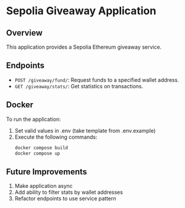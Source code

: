 # Sepolia Giveaway Application

## Overview
This application provides a Sepolia Ethereum giveaway service.

## Endpoints

- `POST /giveaway/fund/`: Request funds to a specified wallet address.
- `GET /giveaway/stats/`: Get statistics on transactions.

## Docker

To run the application:
1. Set valid values in .env (take template from .env.example)
2. Execute the following commands:
   ```bash
   docker compose build
   docker compose up
   ```

## Future Improvements
1. Make application async
2. Add ability to filter stats by wallet addresses
3. Refactor endpoints to use service pattern
